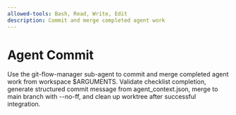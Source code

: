 ```yaml
---
allowed-tools: Bash, Read, Write, Edit
description: Commit and merge completed agent work
---
```


# Agent Commit

Use the git-flow-manager sub-agent to commit and merge completed agent work from workspace $ARGUMENTS. Validate checklist completion, generate structured commit message from agent_context.json, merge to main branch with --no-ff, and clean up worktree after successful integration.
